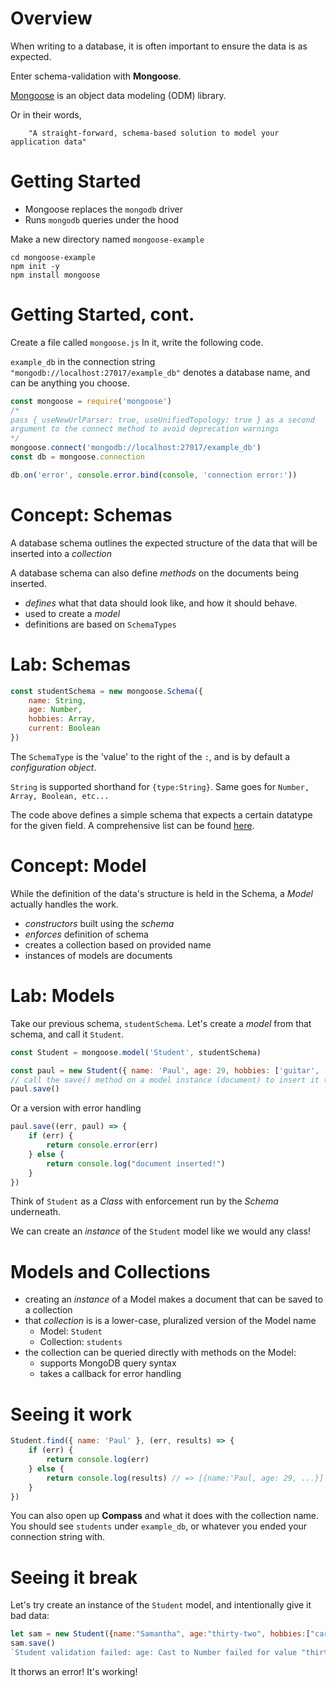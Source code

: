 # Overview
When writing to a database, it is often important to ensure the data is as expected.

Enter schema-validation with **Mongoose**. 

[Mongoose](https://mongoosejs.com/) is an object data modeling (ODM) library.
 
Or in their words,

        "A straight-forward, schema-based solution to model your application data"

# Getting Started
* Mongoose replaces the `mongodb` driver
* Runs `mongodb` queries under the hood

Make a new directory named `mongoose-example` 

```
cd mongoose-example
npm init -y
npm install mongoose
```
# Getting Started, cont.
Create a file called `mongoose.js`
In it, write the following code.

`example_db` in the connection string `"mongodb://localhost:27017/example_db"` denotes a database name, and can be anything you choose. 

```javascript
const mongoose = require('mongoose')
/* 
pass { useNewUrlParser: true, useUnifiedTopology: true } as a second 
argument to the connect method to avoid deprecation warnings
*/
mongoose.connect('mongodb://localhost:27017/example_db') 
const db = mongoose.connection

db.on('error', console.error.bind(console, 'connection error:'))
```

# Concept: Schemas
A database schema outlines the expected structure of the data that will be inserted into a *collection*

A database schema can also define *methods* on the documents being inserted. 

* *defines* what that data should look like, and how it should behave.
* used to create a *model* 
* definitions are based on `SchemaTypes`



# Lab: Schemas 

```javascript
const studentSchema = new mongoose.Schema({
    name: String,
    age: Number,
    hobbies: Array,
    current: Boolean
})
```

The `SchemaType` is the 'value' to the right of the `:`, and is by default a *configuration object*.

`String` is supported shorthand for `{type:String}`. Same goes for `Number, Array, Boolean, etc...`

The code above defines a simple schema that expects a certain datatype for the given field.
A comprehensive list can be found [here](https://mongoosejs.com/docs/guide.html#definition).


# Concept: Model
While the definition of the data's structure is held in the Schema, a *Model* actually handles the work.

* *constructors* built using the *schema*
* *enforces* definition of schema
* creates a collection based on provided name
* instances of models are documents


# Lab: Models
Take our previous schema, `studentSchema`. Let's create a *model* from that schema, and call it `Student`.

```javascript
const Student = mongoose.model('Student', studentSchema)

const paul = new Student({ name: 'Paul', age: 29, hobbies: ['guitar', 'd&d', 'coding'] })
// call the save() method on a model instance (document) to insert it to the collection 
paul.save()
```
Or a version with error handling

```javascript
paul.save((err, paul) => {
    if (err) {
        return console.error(err)
    } else {
        return console.log("document inserted!")
    }
})
```
Think of `Student` as a *Class* with enforcement run by the *Schema* underneath.

We can create an *instance* of the `Student` model like we would any class!


# Models and Collections
* creating an *instance* of a Model makes a document that can be saved to a collection
* that *collection* is is a lower-case, pluralized version of the Model name 
    - Model: `Student`
    - Collection: `students`
* the collection can be queried directly with methods on the Model:
    - supports MongoDB query syntax
    - takes a callback for error handling


# Seeing it work
```javascript
Student.find({ name: 'Paul' }, (err, results) => {
    if (err) {
        return console.log(err)
    } else {
        return console.log(results) // => [{name:'Paul, age: 29, ...}]
    }
})
```
You can also open up **Compass** and what it does with the collection name. 
You should see `students` under `example_db`, or whatever you ended your connection string with.

# Seeing it break
Let's try create an instance of the `Student` model, and intentionally give it bad data:

```javascript
let sam = new Student({name:"Samantha", age:"thirty-two", hobbies:["carpentry", "archery"]})
sam.save()
`Student validation failed: age: Cast to Number failed for value "thirty-two" at path "age"`
```
It thorws an error! It's working!